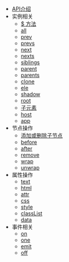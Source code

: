 - [API介绍](./introduce.md)
- 实例相关
  - [$ 方法](./instance/dollar.md)
  - [all](./instance/all.md)
  - [prev](./instance/prev.md)
  - [prevs](./instance/prevs.md)
  - [next](./instance/next.md)
  - [nexts](./instance/nexts.md)
  - [siblings](./instance/siblings.md)
  - [parent](./instance/parent.md)
  - [parents](./instance/parents.md)
  - [clone](./instance/clone.md)
  - [ele](./instance/ele.md)
  - [shadow](./instance/shadow.md)
  - [root](./instance/root.md)
  - [子元素](./instance/children.md)
  - [host](./instance/host.md)
  - [app](./instance/app.md)
- 节点操作
  - [添加或删除子节点](./operation/array-like.md)
  - [before](./operation/before.md)
  - [after](./operation/after.md)
  - [remove](./operation/remove.md)
  - [wrap](./operation/wrap.md)
  - [unwrap](./operation/unwrap.md)
- 属性操作
  - [text](./props/text.md)
  - [html](./props/html.md)
  - [attr](./props/attr.md)
  - [css](./props/css.md)
  - [style](./props/style.md)
  - [classList](./props/class-list.md)
  - [data](./props/data.md)
- 事件相关
  - [on](./event/on.md)
  - [one](./event/one.md)
  - [emit](./event/emit.md)
  - [off](./event/off.md)
